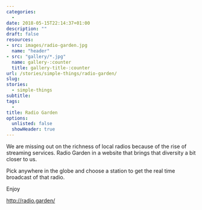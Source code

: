 ```yaml
---
categories: 
  - 
date: 2018-05-15T22:14:37+01:00
description: ""
draft: false
resources: 
- src: images/radio-garden.jpg
  name: "header"
- src: "gallery/*.jpg"
  name: gallery-:counter
  title: gallery-title-:counter
url: /stories/simple-things/radio-garden/
slug:
stories: 
  - simple-things
subtitle: 
tags: 
  - 
title: Radio Garden
options:
  unlisted: false
  showHeader: true
---
```


We are missing out on the richness of local radios because of the rise of streaming services. Radio Garden in a website that brings that diversity a bit closer to us.

Pick anywhere in the globe and choose a station to get the real time broadcast of that radio.

Enjoy

http://radio.garden/